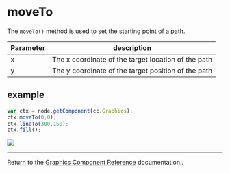 # moveTo

The `moveTo()` method is used to set the starting point of a path.

| Parameter | description
| -------------- | ----------- |
| x | The x coordinate of the target location of the path
| y | The y coordinate of the target position of the path

## example

```javascript
var ctx = node.getComponent(cc.Graphics);
ctx.moveTo(0,0);
ctx.lineTo(300,150);
ctx.fill();
```

<a href="graphics/moveTo.png"><img src="graphics/moveTo.png"></a>

<hr>

Return to the [Graphics Component Reference](../../components/graphics.md) documentation..
